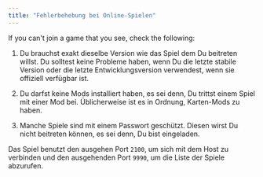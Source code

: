 ```yaml
---
title: "Fehlerbehebung bei Online-Spielen"
---
```


If you can't join a game that you see, check the following:

1. Du brauchst exakt dieselbe Version wie das Spiel dem Du beitreten willst. Du solltest keine Probleme haben, wenn Du die letzte stabile Version oder die letzte Entwicklungsversion verwendest, wenn sie offiziell verfügbar ist.

2. Du darfst keine Mods installiert haben, es sei denn, Du trittst einem Spiel mit einer Mod bei. Üblicherweise ist es in Ordnung, Karten-Mods zu haben.

3. Manche Spiele sind mit einem Passwort geschützt. Diesen wirst Du nicht beitreten können, es sei denn, Du bist eingeladen.

Das Spiel benutzt den ausgehen Port `2100`, um sich mit dem Host zu verbinden und den ausgehenden Port `9990`, um die Liste der Spiele abzurufen.
